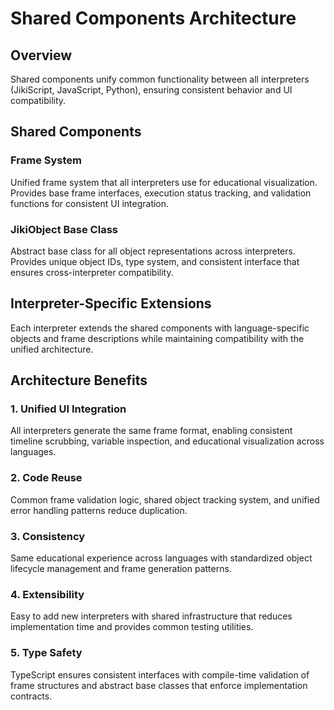 # Shared Components Architecture

## Overview

Shared components unify common functionality between all interpreters (JikiScript, JavaScript, Python), ensuring consistent behavior and UI compatibility.

## Shared Components

### Frame System

Unified frame system that all interpreters use for educational visualization. Provides base frame interfaces, execution status tracking, and validation functions for consistent UI integration.

### JikiObject Base Class

Abstract base class for all object representations across interpreters. Provides unique object IDs, type system, and consistent interface that ensures cross-interpreter compatibility.

## Interpreter-Specific Extensions

Each interpreter extends the shared components with language-specific objects and frame descriptions while maintaining compatibility with the unified architecture.

## Architecture Benefits

### 1. **Unified UI Integration**

All interpreters generate the same frame format, enabling consistent timeline scrubbing, variable inspection, and educational visualization across languages.

### 2. **Code Reuse**

Common frame validation logic, shared object tracking system, and unified error handling patterns reduce duplication.

### 3. **Consistency**

Same educational experience across languages with standardized object lifecycle management and frame generation patterns.

### 4. **Extensibility**

Easy to add new interpreters with shared infrastructure that reduces implementation time and provides common testing utilities.

### 5. **Type Safety**

TypeScript ensures consistent interfaces with compile-time validation of frame structures and abstract base classes that enforce implementation contracts.
